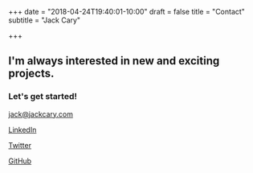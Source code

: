 +++
date = "2018-04-24T19:40:01-10:00"
draft = false
title = "Contact"
subtitle = "Jack Cary"

+++
## I'm always interested in new and exciting projects.

### Let's get started!

[jack@jackcary.com](mailto:jack@jackcary.com "Email Jack Cary")

[LinkedIn](https://www.linkedin.com/in/jackcary/ "Jack Cary on LinkedIn")

[Twitter](https://twitter.com/jackcary "Jack Cary on Twitter")

[GitHub](https://github.com/jackcary "Jack Cary on GitHub")  
